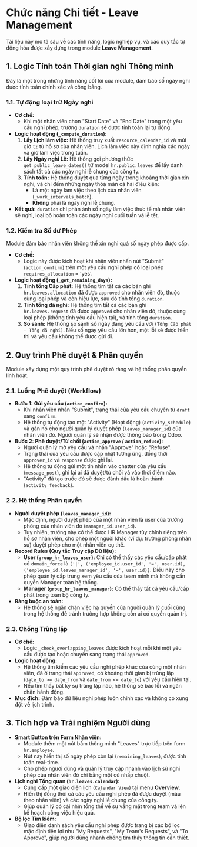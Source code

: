 # Chức năng Chi tiết - Leave Management

Tài liệu này mô tả sâu về các tính năng, logic nghiệp vụ, và các quy tắc tự động hóa được xây dựng trong module **Leave Management**.

## 1. Logic Tính toán Thời gian nghỉ Thông minh

Đây là một trong những tính năng cốt lõi của module, đảm bảo số ngày nghỉ được tính toán chính xác và công bằng.

### 1.1. Tự động loại trừ Ngày nghỉ

- **Cơ chế:**
  - Khi một nhân viên chọn "Start Date" và "End Date" trong một yêu cầu nghỉ phép, trường `duration` sẽ được tính toán lại tự động.
- **Logic hoạt động (`_compute_duration`):**
  1.  **Lấy Lịch làm việc:** Hệ thống truy xuất `resource_calendar_id` và múi giờ `tz` từ hồ sơ của nhân viên. Lịch làm việc này định nghĩa các ngày và giờ làm việc trong tuần.
  2.  **Lấy Ngày nghỉ Lễ:** Hệ thống gọi phương thức `get_public_leave_dates()` từ model `hr.public.leaves` để lấy danh sách tất cả các ngày nghỉ lễ chung của công ty.
  3.  **Tính toán:** Hệ thống duyệt qua từng ngày trong khoảng thời gian xin nghỉ, và chỉ đếm những ngày thỏa mãn cả hai điều kiện:
      - Là một ngày làm việc theo lịch của nhân viên (`_work_intervals_batch`).
      - **Không** phải là ngày nghỉ lễ chung.
- **Kết quả:** `duration` chỉ phản ánh số ngày làm việc thực tế mà nhân viên sẽ nghỉ, loại bỏ hoàn toàn các ngày nghỉ cuối tuần và lễ tết.

### 1.2. Kiểm tra Số dư Phép

Module đảm bảo nhân viên không thể xin nghỉ quá số ngày phép được cấp.

- **Cơ chế:**
  - Logic này được kích hoạt khi nhân viên nhấn nút "Submit" (`action_confirm`) trên một yêu cầu nghỉ phép có loại phép `requires_allocation` = 'yes'.
- **Logic hoạt động (`_get_remaining_days`):**
  1.  **Tính tổng Cấp phát:** Hệ thống tìm tất cả các bản ghi `hr.leaves.allocation` đã được `approved` cho nhân viên đó, thuộc cùng loại phép và còn hiệu lực, sau đó tính tổng `duration`.
  2.  **Tính tổng đã nghỉ:** Hệ thống tìm tất cả các bản ghi `hr.leaves.request` đã được `approved` cho nhân viên đó, thuộc cùng loại phép (không tính yêu cầu hiện tại), và tính tổng `duration`.
  3.  **So sánh:** Hệ thống so sánh số ngày đang yêu cầu với `(Tổng Cấp phát - Tổng đã nghỉ)`. Nếu số ngày yêu cầu lớn hơn, một lỗi sẽ được hiển thị và yêu cầu không thể được gửi đi.

## 2. Quy trình Phê duyệt & Phân quyền

Module xây dựng một quy trình phê duyệt rõ ràng và hệ thống phân quyền linh hoạt.

### 2.1. Luồng Phê duyệt (Workflow)

- **Bước 1: Gửi yêu cầu (`action_confirm`):**
  - Khi nhân viên nhấn "Submit", trạng thái của yêu cầu chuyển từ `draft` sang `confirm`.
  - Hệ thống tự động tạo một "Activity" (Hoạt động) (`activity_schedule`) và gán nó cho người quản lý duyệt phép (`leaves_manager_id`) của nhân viên đó. Người quản lý sẽ nhận được thông báo trong Odoo.
- **Bước 2: Phê duyệt/Từ chối (`action_approve` / `action_refuse`):**
  - Người quản lý mở yêu cầu và nhấn "Approve" hoặc "Refuse".
  - Trạng thái của yêu cầu được cập nhật tương ứng, đồng thời `approver_id` và `response` được ghi lại.
  - Hệ thống tự động gửi một tin nhắn vào chatter của yêu cầu (`message_post`), ghi lại ai đã duyệt/từ chối và vào thời điểm nào.
  - "Activity" đã tạo trước đó sẽ được đánh dấu là hoàn thành (`activity_feedback`).

### 2.2. Hệ thống Phân quyền

- **Người duyệt phép (`leaves_manager_id`):**
  - Mặc định, người duyệt phép của một nhân viên là user của trưởng phòng của nhân viên đó (`manager_id.user_id`).
  - Tuy nhiên, trường này có thể được HR Manager tùy chỉnh riêng trên hồ sơ nhân viên, cho phép một người khác (ví dụ: trưởng phòng nhân sự) duyệt phép cho một nhân viên cụ thể.
- **Record Rules (Quy tắc Truy cập Dữ liệu):**
  - **User (`group_hr_leaves_user`):** Chỉ có thể thấy các yêu cầu/cấp phát có `domain_force` là `['|', ('employee_id.user_id', '=', user.id), ('employee_id.leaves_manager_id', '=', user.id)]`. Điều này cho phép quản lý cấp trung xem yêu cầu của team mình mà không cần quyền Manager toàn hệ thống.
  - **Manager (`group_hr_leaves_manager`):** Có thể thấy tất cả yêu cầu/cấp phát trong toàn bộ công ty.
- **Ràng buộc an toàn:**
  - Hệ thống sẽ ngăn chặn việc hạ quyền của người quản lý cuối cùng trong hệ thống để tránh trường hợp không còn ai có quyền quản trị.

### 2.3. Chống Trùng lặp

- **Cơ chế:**
  - Logic `_check_overlapping_leaves` được kích hoạt mỗi khi một yêu cầu được tạo hoặc chuyển sang trạng thái `approved`.
- **Logic hoạt động:**
  - Hệ thống tìm kiếm các yêu cầu nghỉ phép khác của cùng một nhân viên, đã ở trạng thái `approved`, có khoảng thời gian bị trùng lặp (`date_to >= date_from` và `date_from <= date_to`) với yêu cầu hiện tại.
  - Nếu tìm thấy bất kỳ sự trùng lặp nào, hệ thống sẽ báo lỗi và ngăn chặn hành động.
- **Mục đích:** Đảm bảo dữ liệu nghỉ phép luôn chính xác và không có xung đột về lịch trình.

## 3. Tích hợp và Trải nghiệm Người dùng

- **Smart Button trên Form Nhân viên:**
  - Module thêm một nút bấm thông minh "Leaves" trực tiếp trên form `hr.employee`.
  - Nút này hiển thị số ngày phép còn lại (`remaining_leaves`), được tính toán real-time.
  - Cho phép người dùng và quản lý truy cập nhanh vào lịch sử nghỉ phép của nhân viên đó chỉ bằng một cú nhấp chuột.
- **Lịch nghỉ Tổng quan (`hr.leaves.calendar`):**
  - Cung cấp một giao diện lịch (`Calendar View`) tại menu **Overview**.
  - Hiển thị đồng thời cả các yêu cầu nghỉ phép đã được duyệt (màu theo nhân viên) và các ngày nghỉ lễ chung của công ty.
  - Giúp quản lý có cái nhìn tổng thể về sự vắng mặt trong team và lên kế hoạch công việc hiệu quả.
- **Bộ lọc Tìm kiếm:**
  - Giao diện danh sách yêu cầu nghỉ phép được trang bị các bộ lọc mặc định tiện lợi như "My Requests", "My Team's Requests", và "To Approve", giúp người dùng nhanh chóng tìm thấy thông tin cần thiết.